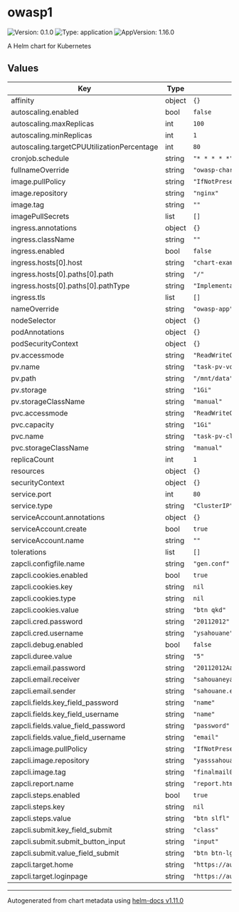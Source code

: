 # owasp1

![Version: 0.1.0](https://img.shields.io/badge/Version-0.1.0-informational?style=flat-square) ![Type: application](https://img.shields.io/badge/Type-application-informational?style=flat-square) ![AppVersion: 1.16.0](https://img.shields.io/badge/AppVersion-1.16.0-informational?style=flat-square)

A Helm chart for Kubernetes

## Values

| Key | Type | Default | Description |
|-----|------|---------|-------------|
| affinity | object | `{}` |  |
| autoscaling.enabled | bool | `false` |  |
| autoscaling.maxReplicas | int | `100` |  |
| autoscaling.minReplicas | int | `1` |  |
| autoscaling.targetCPUUtilizationPercentage | int | `80` |  |
| cronjob.schedule | string | `"* * * * *"` |  |
| fullnameOverride | string | `"owasp-chart"` |  |
| image.pullPolicy | string | `"IfNotPresent"` |  |
| image.repository | string | `"nginx"` |  |
| image.tag | string | `""` |  |
| imagePullSecrets | list | `[]` |  |
| ingress.annotations | object | `{}` |  |
| ingress.className | string | `""` |  |
| ingress.enabled | bool | `false` |  |
| ingress.hosts[0].host | string | `"chart-example.local"` |  |
| ingress.hosts[0].paths[0].path | string | `"/"` |  |
| ingress.hosts[0].paths[0].pathType | string | `"ImplementationSpecific"` |  |
| ingress.tls | list | `[]` |  |
| nameOverride | string | `"owasp-app"` |  |
| nodeSelector | object | `{}` |  |
| podAnnotations | object | `{}` |  |
| podSecurityContext | object | `{}` |  |
| pv.accessmode | string | `"ReadWriteOnce"` |  |
| pv.name | string | `"task-pv-volume"` |  |
| pv.path | string | `"/mnt/data"` |  |
| pv.storage | string | `"1Gi"` |  |
| pv.storageClassName | string | `"manual"` |  |
| pvc.accessmode | string | `"ReadWriteOnce"` |  |
| pvc.capacity | string | `"1Gi"` |  |
| pvc.name | string | `"task-pv-claim"` |  |
| pvc.storageClassName | string | `"manual"` |  |
| replicaCount | int | `1` |  |
| resources | object | `{}` |  |
| securityContext | object | `{}` |  |
| service.port | int | `80` |  |
| service.type | string | `"ClusterIP"` |  |
| serviceAccount.annotations | object | `{}` |  |
| serviceAccount.create | bool | `true` |  |
| serviceAccount.name | string | `""` |  |
| tolerations | list | `[]` |  |
| zapcli.configfile.name | string | `"gen.conf"` |  |
| zapcli.cookies.enabled | bool | `true` |  |
| zapcli.cookies.key | string | `nil` |  |
| zapcli.cookies.type | string | `nil` |  |
| zapcli.cookies.value | string | `"btn qkd"` |  |
| zapcli.cred.password | string | `"20112012"` |  |
| zapcli.cred.username | string | `"ysahouane"` |  |
| zapcli.debug.enabled | bool | `false` |  |
| zapcli.duree.value | string | `"5"` |  |
| zapcli.email.password | string | `"20112012Aa"` |  |
| zapcli.email.receiver | string | `"sahouaneyassine1999@gmail.com"` |  |
| zapcli.email.sender | string | `"sahouane.ensa@uhp.ac.ma"` |  |
| zapcli.fields.key_field_password | string | `"name"` |  |
| zapcli.fields.key_field_username | string | `"name"` |  |
| zapcli.fields.value_field_password | string | `"password"` |  |
| zapcli.fields.value_field_username | string | `"email"` |  |
| zapcli.image.pullPolicy | string | `"IfNotPresent"` |  |
| zapcli.image.repository | string | `"yasssahouane/owasp_test"` |  |
| zapcli.image.tag | string | `"finalmail0"` |  |
| zapcli.report.name | string | `"report.html"` |  |
| zapcli.steps.enabled | bool | `true` |  |
| zapcli.steps.key | string | `nil` |  |
| zapcli.steps.value | string | `"btn slfl"` |  |
| zapcli.submit.key_field_submit | string | `"class"` |  |
| zapcli.submit.submit_button_input | string | `"input"` |  |
| zapcli.submit.value_field_submit | string | `"btn btn-lg btn-primary float-right"` |  |
| zapcli.target.home | string | `"https://authenticationtest.com/"` |  |
| zapcli.target.loginpage | string | `"https://authenticationtest.com/simpleFormAuth/"` |  |

----------------------------------------------
Autogenerated from chart metadata using [helm-docs v1.11.0](https://github.com/norwoodj/helm-docs/releases/v1.11.0)
